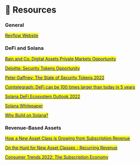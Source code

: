 # 🧙 Resources

### General

<mark style="color:blue;"></mark>[<mark style="color:blue;">Revflow Website</mark>](https://revflow.finance)<mark style="color:blue;"></mark>

### DeFi and Solana

<mark style="color:blue;"></mark>[<mark style="color:blue;">Bain and Co: Digital Assets Private Markets Opportunity</mark>](https://www.bain.com/insights/for-digital-assets-private-markets-offer-the-greatest-opportunities/)<mark style="color:blue;"></mark>

<mark style="color:blue;"></mark>[<mark style="color:blue;">Deloitte: Security Tokens Opportunity</mark>](https://www2.deloitte.com/content/dam/Deloitte/cn/Documents/audit/deloitte-cn-audit-security-token-offering-en-201009.pdf)<mark style="color:blue;"></mark>

<mark style="color:blue;"></mark>[<mark style="color:blue;">Peter Gaffney: The State of Security Tokens 2022</mark>](https://blog.stomarket.com/the-state-of-security-tokens-2022-security-tokens-as-collateral-66b032c6dcff)<mark style="color:blue;"></mark>

<mark style="color:blue;"></mark>[<mark style="color:blue;">Cointelegraph: DeFi can be 100 times larger than today in 5 years</mark>](https://cointelegraph.com/news/defi-can-be-100-times-larger-than-today-in-5-years)<mark style="color:blue;"></mark>

<mark style="color:blue;"></mark>[<mark style="color:blue;">Solana DeFi Ecosystem Outlook 2022</mark>](https://www.investing.com/news/cryptocurrency-news/solana-defi-ecosystem-a-look-at-2022-2727447)<mark style="color:blue;"></mark>

<mark style="color:blue;"></mark>[<mark style="color:blue;">Solana Whitepaper</mark>](https://solana.com/solana-whitepaper.pdf)<mark style="color:blue;"></mark>

<mark style="color:blue;"></mark>[<mark style="color:blue;">Why Build on Solana?</mark>](https://www.web3wire.news/post/why-build-on-solana)<mark style="color:blue;"></mark>

### Revenue-Based Assets

<mark style="color:blue;"></mark>[<mark style="color:blue;">How a New Asset Class is Growing from Subscription Revenue</mark>](https://www.institutionalinvestor.com/article/b1wh288400nrv0/How-a-New-Asset-Class-Is-Growing-Out-of-Subscription-Revenue)<mark style="color:blue;"></mark>

<mark style="color:blue;"></mark>[<mark style="color:blue;">On the Hunt for New Asset Classes - Recurring Revenue</mark>](https://www.forbes.com/sites/francoisbotha/2022/01/14/on-the-hunt-for-new-asset-classesrecurring-revenue-co-working-carbon-crypto--more/?sh=f7065161ec33)<mark style="color:blue;"></mark>

<mark style="color:blue;"></mark>[<mark style="color:blue;">Consumer Trends 2022: The Subscription Economy</mark>](https://www.robeco.com/uk/insights/2022/01/consumer-trends-in-2022-the-subscription-economy-and-the-metaverse.html)<mark style="color:blue;"></mark>
